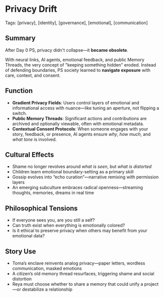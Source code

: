 # Privacy Drift  
Tags: [privacy], [identity], [governance], [emotional], [communication]

## Summary

After Day 0 PS, privacy didn't collapse—it **became obsolete**.

With neural links, AI agents, emotional feedback, and public Memory Threads, the very concept of "keeping something hidden" eroded. Instead of defending boundaries, PS society learned to **navigate exposure** with care, context, and consent.

## Function

- **Gradient Privacy Fields**: Users control layers of emotional and informational access with nuance—like tuning an aperture, not flipping a switch.
- **Public Memory Threads**: Significant actions and contributions are archived and optionally viewable, often with emotional metadata.
- **Contextual Consent Protocols**: When someone engages with your story, feedback, or presence, AI agents ensure *why*, *how much*, and *what tone* is involved.

## Cultural Effects

- Shame no longer revolves around *what is seen*, but *what is distorted*
- Children learn emotional boundary-setting as a primary skill
- Gossip evolves into “echo curation”—narrative remixing with permission layers
- An emerging subculture embraces radical openness—streaming thoughts, memories, dreams in real time

## Philosophical Tensions

- If everyone sees you, are you still a self?
- Can truth exist when everything is emotionally colored?
- Is it ethical to preserve privacy when others may benefit from your emotional data?

## Story Use

- Toma’s enclave reinvents analog privacy—paper letters, wordless communication, masked emotions  
- A citizen’s old memory thread resurfaces, triggering shame and social distortion  
- Reya must choose whether to share a memory that could unify a project—or destabilize a relationship
